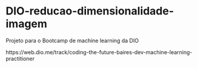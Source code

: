 # DIO-reducao-dimensionalidade-imagem
Projeto para o Bootcamp de machine learning da DIO
<p>https://web.dio.me/track/coding-the-future-baires-dev-machine-learning-practitioner</p>

